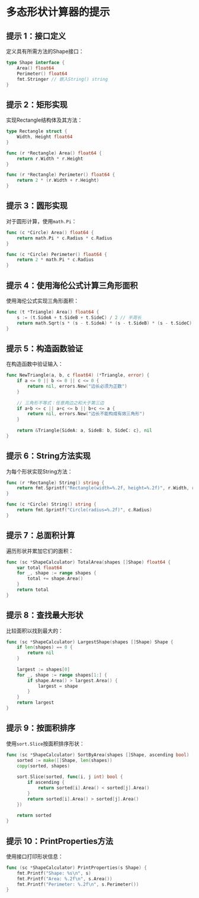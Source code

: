 # 多态形状计算器的提示

## 提示 1：接口定义
定义具有所需方法的Shape接口：
```go
type Shape interface {
    Area() float64
    Perimeter() float64
    fmt.Stringer // 嵌入String() string
}
```

## 提示 2：矩形实现
实现Rectangle结构体及其方法：
```go
type Rectangle struct {
    Width, Height float64
}

func (r *Rectangle) Area() float64 {
    return r.Width * r.Height
}

func (r *Rectangle) Perimeter() float64 {
    return 2 * (r.Width + r.Height)
}
```

## 提示 3：圆形实现
对于圆形计算，使用`math.Pi`：
```go
func (c *Circle) Area() float64 {
    return math.Pi * c.Radius * c.Radius
}

func (c *Circle) Perimeter() float64 {
    return 2 * math.Pi * c.Radius
}
```

## 提示 4：使用海伦公式计算三角形面积
使用海伦公式实现三角形面积：
```go
func (t *Triangle) Area() float64 {
    s := (t.SideA + t.SideB + t.SideC) / 2 // 半周长
    return math.Sqrt(s * (s - t.SideA) * (s - t.SideB) * (s - t.SideC))
}
```

## 提示 5：构造函数验证
在构造函数中验证输入：
```go
func NewTriangle(a, b, c float64) (*Triangle, error) {
    if a <= 0 || b <= 0 || c <= 0 {
        return nil, errors.New("边长必须为正数")
    }
    
    // 三角形不等式：任意两边之和大于第三边
    if a+b <= c || a+c <= b || b+c <= a {
        return nil, errors.New("边长不能构成有效三角形")
    }
    
    return &Triangle{SideA: a, SideB: b, SideC: c}, nil
}
```

## 提示 6：String方法实现
为每个形状实现String方法：
```go
func (r *Rectangle) String() string {
    return fmt.Sprintf("Rectangle(width=%.2f, height=%.2f)", r.Width, r.Height)
}

func (c *Circle) String() string {
    return fmt.Sprintf("Circle(radius=%.2f)", c.Radius)
}
```

## 提示 7：总面积计算
遍历形状并累加它们的面积：
```go
func (sc *ShapeCalculator) TotalArea(shapes []Shape) float64 {
    var total float64
    for _, shape := range shapes {
        total += shape.Area()
    }
    return total
}
```

## 提示 8：查找最大形状
比较面积以找到最大的：
```go
func (sc *ShapeCalculator) LargestShape(shapes []Shape) Shape {
    if len(shapes) == 0 {
        return nil
    }
    
    largest := shapes[0]
    for _, shape := range shapes[1:] {
        if shape.Area() > largest.Area() {
            largest = shape
        }
    }
    return largest
}
```

## 提示 9：按面积排序
使用`sort.Slice`按面积排序形状：
```go
func (sc *ShapeCalculator) SortByArea(shapes []Shape, ascending bool) []Shape {
    sorted := make([]Shape, len(shapes))
    copy(sorted, shapes)
    
    sort.Slice(sorted, func(i, j int) bool {
        if ascending {
            return sorted[i].Area() < sorted[j].Area()
        }
        return sorted[i].Area() > sorted[j].Area()
    })
    
    return sorted
}
```

## 提示 10：PrintProperties方法
使用接口打印形状信息：
```go
func (sc *ShapeCalculator) PrintProperties(s Shape) {
    fmt.Printf("Shape: %s\n", s)
    fmt.Printf("Area: %.2f\n", s.Area())
    fmt.Printf("Perimeter: %.2f\n", s.Perimeter())
}
```